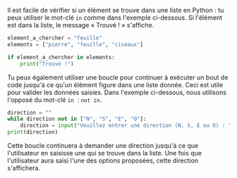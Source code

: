 Il est facile de vérifier si un élément se trouve dans une liste en Python : tu peux utiliser le mot-clé `in` comme dans l'exemple ci-dessous. Si l'élément est dans la liste, le message « Trouvé ! » s'affiche.

```python
element_a_chercher = "feuille"
elements = ["pierre", "feuille", "ciseaux"]

if element_a_chercher in elements:
    print("Trouvé !")
```

Tu peux également utiliser une boucle pour continuer à exécuter un bout de code jusqu'à ce qu'un élément figure dans une liste donnée. Ceci est utile pour valider les données saisies. Dans l'exemple ci-dessous, nous utilisons l'opposé du mot-clé `in`  : `not in`.

```python
direction = ""
while direction not in ["N", "S", "E", "O"]:
    direction = input("Veuillez entrer une direction (N, S, E ou O) : ")
print(direction)
```

Cette boucle continuera à demander une direction jusqu'à ce que l'utilisateur en saisisse une qui se trouve dans la liste. Une fois que l'utilisateur aura saisi l'une des options proposées, cette direction s'affichera.
